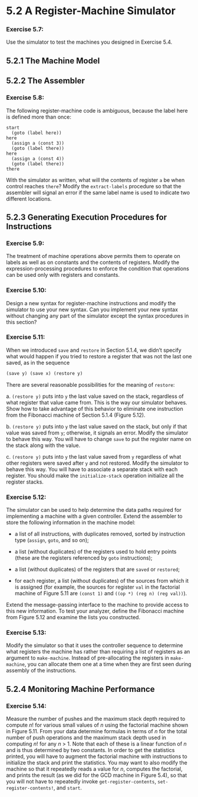# 5.2 A Register-Machine Simulator

### Exercise 5.7:

Use the simulator to test the machines you designed in Exercise 5.4.

## 5.2.1 The Machine Model

## 5.2.2 The Assembler

### Exercise 5.8:

The following register-machine code is ambiguous, because the label here is defined more than once:

```
start
  (goto (label here))
here
  (assign a (const 3))
  (goto (label there))
here
  (assign a (const 4))
  (goto (label there))
there
```

With the simulator as written, what will the contents of register `a` be when control reaches `there`? Modify the `extract-labels` procedure so that the assembler will signal an error if the same label name is used to indicate two different locations.

## 5.2.3 Generating Execution Procedures for Instructions

### Exercise 5.9:

The treatment of machine operations above permits them to operate on labels as well as on constants and the contents of registers. Modify the expression-processing procedures to enforce the condition that operations can be used only with registers and constants.

### Exercise 5.10:

Design a new syntax for register-machine instructions and modify the simulator to use your new syntax. Can you implement your new syntax without changing any part of the simulator except the syntax procedures in this section?

### Exercise 5.11:

When we introduced `save` and `restore` in Section 5.1.4, we didn’t specify what would happen if you tried to restore a register that was not the last one saved, as in the sequence

```scheme
(save y) (save x) (restore y)
```

There are several reasonable possibilities for the meaning of `restore`:

a. `(restore y)` puts into `y` the last value saved on the stack, regardless of what register that value came from. This is the way our simulator behaves. Show how to take advantage of this behavior to eliminate one instruction from the Fibonacci machine of Section 5.1.4 (Figure 5.12).

b. `(restore y)` puts into `y` the last value saved on the stack, but only if that value was saved from `y`; otherwise, it signals an error. Modify the simulator to behave this way. You will have to change `save` to put the register name on the stack along with the value.

c. `(restore y)` puts into `y` the last value saved from `y` regardless of what other registers were saved after `y` and not restored. Modify the simulator to behave this way. You will have to associate a separate stack with each register. You should make the `initialize-stack` operation initialize all the register stacks.

### Exercise 5.12:

The simulator can be used to help determine the data paths required for implementing a machine with a given controller. Extend the assembler to store the following information in the machine model:

- a list of all instructions, with duplicates removed, sorted by instruction type (`assign`, `goto`, and so on);

- a list (without duplicates) of the registers used to hold entry points (these are the registers referenced by `goto` instructions);

- a list (without duplicates) of the registers that are `saved` or `restored`;

- for each register, a list (without duplicates) of the sources from which it is assigned (for example, the sources for register `val` in the factorial machine of Figure 5.11 are `(const 1)` and `((op *) (reg n) (reg val))`).

Extend the message-passing interface to the machine to provide access to this new information. To test your analyzer, define the Fibonacci machine from Figure 5.12 and examine the lists you constructed.

### Exercise 5.13:

Modify the simulator so that it uses the controller sequence to determine what registers the machine has rather than requiring a list of registers as an argument to `make-machine`. Instead of pre-allocating the registers in `make-machine`, you can allocate them one at a time when they are first seen during assembly of the instructions.

## 5.2.4 Monitoring Machine Performance

### Exercise 5.14:

Measure the number of pushes and the maximum stack depth required to compute *n*! for various small values of *n* using the factorial machine shown in Figure 5.11. From your data determine formulas in terms of *n* for the total number of push operations and the maximum stack depth used in computing *n*! for any *n* > 1. Note that each of these is a linear function of *n* and is thus determined by two constants. In order to get the statistics printed, you will have to augment the factorial machine with instructions to initialize the stack and print the statistics. You may want to also modify the machine so that it repeatedly reads a value for *n*, computes the factorial, and prints the result (as we did for the GCD machine in Figure 5.4), so that you will not have to repeatedly invoke `get-register-contents`, `set-register-contents!`, and `start`.
